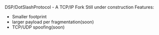 DSP/DotSlashProtocol - A TCP/IP Fork
Still under construction
Features: 
- Smaller footprint
- larger payload per fragmentation(soon)
- TCP/UDP spoofing(soon)

